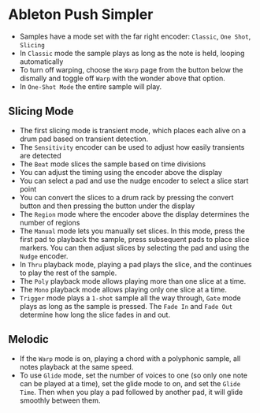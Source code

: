 # Ableton Push Simpler

- Samples have a mode set with the far right encoder: `Classic`, `One Shot`, `Slicing`
- In `Classic` mode the sample plays as long as the note is held, looping automatically
- To turn off warping, choose the `Warp` page from the button below the dismally and toggle off `Warp` with the wonder above that option.
- In `One-Shot Mode` the entire sample will play.

## Slicing Mode

- The first slicing mode is transient mode, which places each alive on a drum pad based on transient detection.
- The `Sensitivity` encoder can be used to adjust how easily transients are detected
- The `Beat` mode slices the sample based on time divisions
- You can adjust the timing using the encoder above the display
- You can select a pad and use the nudge encoder to select a slice start point
- You can convert the slices to a drum rack by pressing the convert button and then pressing the button  under the display
- The `Region` mode where the encoder above the display determines the number of regions
- The `Manual` mode lets you manually set slices. In this mode, press the first pad to playback the sample, press subsequent pads to place slice markers. You can then adjust slices by selecting the pad and using the `Nudge` encoder.
- In `Thru` playback mode, playing a pad plays the slice, and the  continues to play the rest of the sample.
- The `Poly` playback mode allows playing more than one slice at a time.
- The `Mono` playback mode allows playing only one slice at a time.
- `Trigger` mode plays a `1-shot` sample all the way through, `Gate` mode plays as long as the sample is pressed. The `Fade In` and `Fade Out` determine how long the slice fades in and out.

## Melodic

- If the `Warp` mode is on, playing a chord with a polyphonic sample, all notes playback at the same speed.
- To use `Glide` mode, set the number of voices to one (so only one note can be played at a time), set the glide mode to on, and set the `Glide Time`. Then when you play a pad followed by another pad, it will glide smoothly between them.